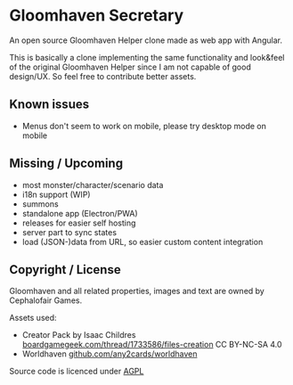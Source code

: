 # Gloomhaven Secretary

An open source Gloomhaven Helper clone made as web app with Angular.

This is basically a clone implementing the same functionality and look&feel of the original Gloomhaven Helper since I am not capable of good design/UX. So feel free to contribute better assets.

## Known issues

- Menus don't seem to work on mobile, please try desktop mode on mobile

## Missing / Upcoming

- most monster/character/scenario data
- i18n support (WIP)
- summons
- standalone app (Electron/PWA)
- releases for easier self hosting
- server part to sync states
- load (JSON-)data from URL, so easier custom content integration


## Copyright / License

Gloomhaven and all related properties, images and text are owned by Cephalofair Games.

Assets used:
- Creator Pack by Isaac Childres [boardgamegeek.com/thread/1733586/files-creation](https://boardgamegeek.com/thread/1733586/files-creation) CC BY-NC-SA 4.0
- Worldhaven [github.com/any2cards/worldhaven](https://github.com/any2cards/worldhaven)

Source code is licenced under [AGPL](/LICENSE)

